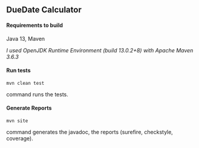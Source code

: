 
## DueDate Calculator

#### Requirements to build
 Java 13, Maven
 
 *I used OpenJDK Runtime Environment (build 13.0.2+8) with Apache Maven 3.6.3*
 
#### Run tests
```
mvn clean test
```
command runs the tests.
#### Generate Reports
```
mvn site
```
command generates the javadoc, the reports (surefire, checkstyle, coverage).
